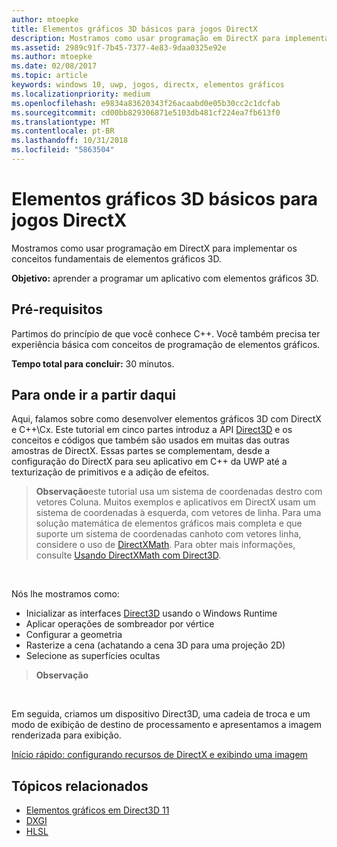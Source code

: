 ```yaml
---
author: mtoepke
title: Elementos gráficos 3D básicos para jogos DirectX
description: Mostramos como usar programação em DirectX para implementar os conceitos fundamentais de elementos gráficos 3D.
ms.assetid: 2989c91f-7b45-7377-4e83-9daa0325e92e
ms.author: mtoepke
ms.date: 02/08/2017
ms.topic: article
keywords: windows 10, uwp, jogos, directx, elementos gráficos
ms.localizationpriority: medium
ms.openlocfilehash: e9834a83620343f26acaabd0e05b30cc2c1dcfab
ms.sourcegitcommit: cd00bb829306871e5103db481cf224ea7fb613f0
ms.translationtype: MT
ms.contentlocale: pt-BR
ms.lasthandoff: 10/31/2018
ms.locfileid: "5863504"
---
```

# <a name="basic-3d-graphics-for-directx-games"></a>Elementos gráficos 3D básicos para jogos DirectX



Mostramos como usar programação em DirectX para implementar os conceitos fundamentais de elementos gráficos 3D.

**Objetivo:** aprender a programar um aplicativo com elementos gráficos 3D.

## <a name="prerequisites"></a>Pré-requisitos


Partimos do princípio de que você conhece C++. Você também precisa ter experiência básica com conceitos de programação de elementos gráficos.

**Tempo total para concluir:** 30 minutos.

## <a name="where-to-go-from-here"></a>Para onde ir a partir daqui


Aqui, falamos sobre como desenvolver elementos gráficos 3D com DirectX e C++\\Cx. Este tutorial em cinco partes introduz a API [Direct3D](https://msdn.microsoft.com/library/windows/desktop/hh309466) e os conceitos e códigos que também são usados em muitas das outras amostras de DirectX. Essas partes se complementam, desde a configuração do DirectX para seu aplicativo em C++ da UWP até a texturização de primitivos e a adição de efeitos.

> **Observação**este tutorial usa um sistema de coordenadas destro com vetores Coluna. Muitos exemplos e aplicativos em DirectX usam um sistema de coordenadas à esquerda, com vetores de linha. Para uma solução matemática de elementos gráficos mais completa e que suporte um sistema de coordenadas canhoto com vetores linha, considere o uso de [DirectXMath](https://msdn.microsoft.com/library/windows/desktop/hh437833). Para obter mais informações, consulte [Usando DirectXMath com Direct3D](https://msdn.microsoft.com/library/windows/desktop/ff729728#Use_DXMath_with_D3D).

 

Nós lhe mostramos como:

-   Inicializar as interfaces [Direct3D](https://msdn.microsoft.com/library/windows/desktop/hh309466) usando o Windows Runtime
-   Aplicar operações de sombreador por vértice
-   Configurar a geometria
-   Rasterize a cena (achatando a cena 3D para uma projeção 2D)
-   Selecione as superfícies ocultas

> **Observação**  

 

Em seguida, criamos um dispositivo Direct3D, uma cadeia de troca e um modo de exibição de destino de processamento e apresentamos a imagem renderizada para exibição.

[Início rápido: configurando recursos de DirectX e exibindo uma imagem](setting-up-directx-resources.md)

## <a name="related-topics"></a>Tópicos relacionados


* [Elementos gráficos em Direct3D 11](https://msdn.microsoft.com/library/windows/desktop/ff476080)
* [DXGI](https://msdn.microsoft.com/library/windows/desktop/hh404534)
* [HLSL](https://msdn.microsoft.com/library/windows/desktop/bb509561)

 

 




